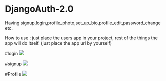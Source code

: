 # DjangoAuth-2.0
Having signup,login,profile_photo,set_up_bio,profile_edit,password_change etc.

How to use :
just place the users app in your project, rest of the things the app will do itself. 
(just place the app url by yourself)

#login
![](media/login.png)

#signup
![](media/signup.png)

#Profile
![](media/profile.png)
